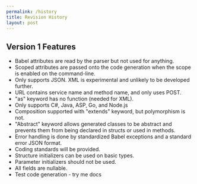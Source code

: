 ```yaml
---
permalink: /history
title: Revision History
layout: post
---
```


Version 1 Features
------------------

* Babel attributes are read by the parser but not used for anything.
* Scoped attributes are passed onto the code generation when the scope is enabled on the command-line.
* Only supports JSON. XML is experimental and unlikely to be developed further.
* URL contains service name and method name, and only uses POST.
* "as" keyword has no function (needed for XML).
* Only supports C#, Java, ASP, Go, and Node.js
* Composition supported with "extends" keyword, but polymorphism is not.
* "Abstract" keyword allows generated classes to be abstract and prevents them from being declared in structs or used in methods.
* Error handling is done by standardized Babel exceptions and a standard error JSON format.
* Coding standards will be provided.
* Structure initializers can be used on basic types.
* Parameter initializers should not be used.
* All fields are nullable.
* Test code generation - try me docs
